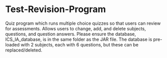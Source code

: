 # Test-Revision-Program

Quiz program which runs multiple choice quizzes so that users can review for assessments.
Allows users to change, add, and delete subjects, questions, and question answers.
Please ensure the database, ICS_IA_database, is in the same folder as the JAR file. 
The database is pre-loaded with 2 subjects, each with 6 questions, but these can be replaced/deleted.
